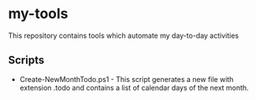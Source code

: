 # my-tools

This repository contains tools which automate my day-to-day activities

## Scripts

- Create-NewMonthTodo.ps1 - This script generates a new file with extension .todo and contains a list of calendar days of the next month.
